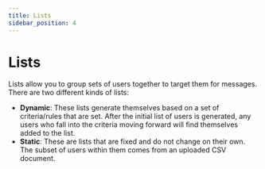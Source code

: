 ```yaml
---
title: Lists
sidebar_position: 4
---
```


# Lists
Lists allow you to group sets of users together to target them for messages. There are two different kinds of lists:
- **Dynamic**: These lists generate themselves based on a set of criteria/rules that are set. After the initial list of users is generated, any users who fall into the criteria moving forward will find themselves added to the list.
- **Static**: These are lists that are fixed and do not change on their own. The subset of users within them comes from an uploaded CSV document.

